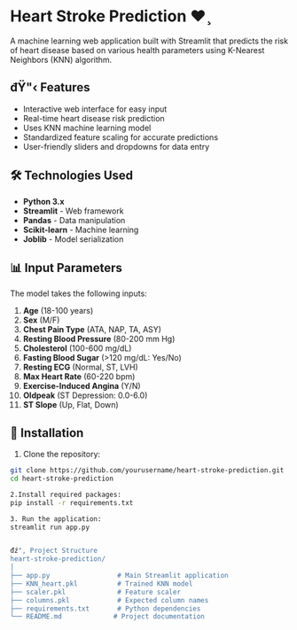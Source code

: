 # Heart Stroke Prediction ❤️¸

A machine learning web application built with Streamlit that predicts the risk of heart disease based on various health parameters using K-Nearest Neighbors (KNN) algorithm.

## đŸ"‹ Features

- Interactive web interface for easy input
- Real-time heart disease risk prediction
- Uses KNN machine learning model
- Standardized feature scaling for accurate predictions
- User-friendly sliders and dropdowns for data entry

## 🛠️ Technologies Used

- **Python 3.x**
- **Streamlit** - Web framework
- **Pandas** - Data manipulation
- **Scikit-learn** - Machine learning
- **Joblib** - Model serialization

## 📊 Input Parameters

The model takes the following inputs:

1. **Age** (18-100 years)
2. **Sex** (M/F)
3. **Chest Pain Type** (ATA, NAP, TA, ASY)
4. **Resting Blood Pressure** (80-200 mm Hg)
5. **Cholesterol** (100-600 mg/dL)
6. **Fasting Blood Sugar** (>120 mg/dL: Yes/No)
7. **Resting ECG** (Normal, ST, LVH)
8. **Max Heart Rate** (60-220 bpm)
9. **Exercise-Induced Angina** (Y/N)
10. **Oldpeak** (ST Depression: 0.0-6.0)
11. **ST Slope** (Up, Flat, Down)

## 🚀 Installation

1. Clone the repository:
```bash
git clone https://github.com/yourusername/heart-stroke-prediction.git
cd heart-stroke-prediction

2.Install required packages:
pip install -r requirements.txt

3. Run the application:
streamlit run app.py


đź"‚ Project Structure
heart-stroke-prediction/
│
├── app.py                 # Main Streamlit application
├── KNN_heart.pkl          # Trained KNN model
├── scaler.pkl             # Feature scaler
├── columns.pkl            # Expected column names
├── requirements.txt       # Python dependencies
└── README.md             # Project documentation
